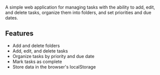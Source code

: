 A simple web application for managing tasks with the ability to add, edit, and delete tasks, organize them into folders, and set priorities and due dates.

## Features
- Add and delete folders
- Add, edit, and delete tasks
- Organize tasks by priority and due date
- Mark tasks as complete
- Store data in the browser's localStorage

